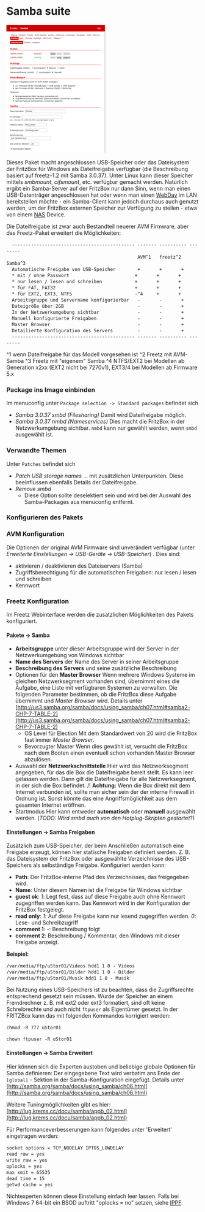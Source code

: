 # Samba suite

[![Samba Webinterface](../../README/screenshots/204_md.png)](../../README/screenshots/204.png)

Dieses Paket macht angeschlossen USB-Speicher oder das Dateisystem der
FritzBox für Windows als Dateifreigabe verfügbar (die Beschreibung
basiert auf freetz-1.2 mit Samba 3.0.37). Unter Linux kann dieser
Speicher mittels *smbmount*, *cifsmount*, etc. verfügbar gemacht werden.
Natürlich ergibt ein Samba-Server auf der FritzBox nur dann Sinn, wenn
man einen USB-Datenträger angeschlossen hat oder wenn man einen
[WebDav](davfs2.html) im LAN bereitstellen möchte - ein
Samba-Client kann jedoch durchaus auch genutzt werden, um der FritzBox
externen Speicher zur Verfügung zu stellen - etwa von einem
[NAS](http://de.wikipedia.org/wiki/Network_Attached_Storage)
Device.

Die Dateifreigabe ist zwar auch Bestandteil neuerer AVM Firmware, aber
das Freetz-Paket erweitert die Möglichkeiten:

```
  --------------------------------------------- ------- ---------- --------
                                                AVM^1   freetz^2   Samba^3
  Automatische Freigabe von USB-Speicher        +       +       +
  * mit / ohne Passwort                        +       +       +
  * nur lesen / lesen und schreiben            +       +       +
  * für FAT, FAT32                             +       +       +
  * für EXT2, EXT3, NTFS                       -^4     +       +
  Arbeitsgruppe und Servername konfigurierbar   -       -       +
  Dateigröße über 2GB                           -       -       +
  In der Netzwerkumgebung sichtbar              -       -       +
  Manuell konfigurierte Freigaben               -       -       +
  Master Browser                                -       -       +
  Detailierte Konfiguration des Servers         -       -       +
  --------------------------------------------- ------- ---------- --------
```

^1 wenn Dateifreigabe für das Modell vorgesehen ist
^2 Freetz mit AVM-Samba
^3 Freetz mit "eigenem" Samba
^4 NTFS/EXT2 bei Modellen ab Generation x2xx (EXT2 nicht bei 7270v1), EXT3/4 bei Modellen ab Firmware 5.x

### Package ins Image einbinden

Im menuconfig unter `Package selection -> Standard packages` befindet
sich

  - *Samba 3.0.37 smbd (Filesharing)*
    Damit wird Dateifreigabe möglich.
  - *Samba 3.0.37 nmbd (Nameservices)*
    Dies macht die FritzBox in der Netzwerkumgebung sichtbar. `nmbd`
    kann nur gewählt werden, wenn `smbd` ausgewählt ist.

### Verwandte Themen

Unter `Patches` befindet sich

  - *Patch USB storage names* ... mit zusätzlichen Unterpunkten.
    Diese beeinflussen ebenfalls Details der Dateifreigabe.
  - *Remove smbd*
     * Diese
    Option sollte deselektiert sein und wird bei der Auswahl des
    Samba-Packages aus menuconfig entfernt.

### Konfigurieren des Pakets

### AVM Konfiguration

Die Optionen der original AVM Firmware sind unverändert verfügbar (unter
*Erweiterte Einstellungen → USB-Geräte → USB-Speicher*) . Dies sind:

  - aktivieren / deaktivieren des Dateiservers (Samba)
  - Zugriffsberechtigung für die automatischen Freigaben: nur lesen /
    lesen und schreiben
  - Kennwort

### Freetz Konfiguration

Im Freetz Webinterface werden die zusätzlichen Möglichkeiten des Pakets
konfiguriert.

#### Pakete → Samba

  - **Arbeitsgruppe**
    unter dieser Arbeitsgruppe wird der Server in der Netzwerkumgebung
    von Windows sichtbar
  - **Name des Servers**
    der Name des Server in seiner Arbeitsgruppe
  - **Beschreibung des Servers**
    und seine zusätzliche Beschreibung
  - Optionen für den **Master Browser**
    Wenn mehrere Windows Systeme im gleichen Netzwerksegment vorhanden
    sind, übernimmt eines die Aufgabe, eine Liste mit verfügbaren
    Systemen zu verwalten. Die folgenden Parameter bestimmen, ob die
    FritzBox diese Aufgabe übernimmt und *Master Browser* wird. Details
    unter
    [http://us3.samba.org/samba/docs/using_samba/ch07.html#samba2-CHP-7-TABLE-2](http://us3.samba.org/samba/docs/using_samba/ch07.html#samba2-CHP-7-TABLE-2)
      - OS Level für Election
        Mit dem Standardwert von 20 wird die FritzBox fast immer *Master
        Browser*.
      - Bevorzugter Master
        Wenn dies gewählt ist, versucht die FritzBox nach dem Booten
        einen eventuell schon vorhanden Master Browser abzulösen.
  - Auswahl der **Netzwerkschnittstelle**
    Hier wird das Netzwerksegment angegeben, für das die Box die
    Dateifreigabe bereit stellt. Es kann leer gelassen werden. Dann gilt
    die Dateifreigabe für alle Netzwerksegment, in der sich die Box
    befindet.
    /!
    **Achtung:** Wenn die Box direkt mit dem Internet verbunden ist,
    sollte man sicher sein der der interne Firewall in Ordnung ist.
    Sonst könnte das eine Angriffsmöglichkeit aus dem gesamten Internet
    eröffnen.
  - Startmodus
    Hier kann entweder **automatisch** oder **manuell** ausgewählt
    werden. (*TODO: Wird smbd auch von den Hotplug-Skripten gestartet*?)



#### Einstellungen → Samba Freigaben

Zusätzlich zum USB-Speicher, der beim Anschließen automatisch eine
Freigabe erzeugt, können hier statische Freigaben definiert werden. Z.
B. das Dateisystem der FritzBox oder ausgewählte Verzeichnisse des
USB-Speichers als selbständige Freigabe.
Konfiguriert werden kann:

  - **Path**: Der FritzBox-interne Pfad des Verzeichnisses, das
    freigegeben wird.
  - **Name**: Unter diesem Namen ist die Freigabe für Windows sichtbar
  - **guest ok**: *1*: Legt fest, dass auf diese Freigabe auch ohne
    Kennwort zugegriffen werden kann. Das Kennwort wird in der
    Konfiguration der FritzBox festgelegt.
  - **read only**: *1*: Auf diese Freigabe kann nur lesend zugegriffen
    werden. *0*: Lese- und Schreibzugriff
  - **comment 1**: *-*: Beschreibung folgt
  - **comment 2**: Beschreibung / Kommentar, den Windows mit dieser
    Freigabe anzeigt.

**Beispiel:**

```
/var/media/ftp/uStor01/Videos hdd1 1 0 - Videos
/var/media/ftp/uStor01/Bilder hdd1 1 0 - Bilder
/var/media/ftp/uStor01/Musik hdd1 1 0 - Musik
```

Bei Nutzung eines USB-Speichers ist zu beachten, dass die Zugriffsrechte
entsprechend gesetzt sein müssen. Wurde der Speicher an einem
Fremdrechner z. B. mit ext2 oder ext3 formatiert, sind oft keine
Schreibrechte und auch nicht `ftpuser` als Eigentümer gesetzt. In der
FRITZBox kann das mit folgenden Kommandos korrigiert werden:

```
chmod -R 777 uStor01
```

```
chown ftpuser -R uStor01
```



#### Einstellungen → Samba Erweitert

Hier können sich die Experten austoben und beliebige globale Optionen
für Samba definieren: Der eingegebene Text wird verbatim ans Ende der
`[global]` - Sektion in der Samba-Konfiguration eingefügt.
Details unter
[http://samba.org/samba/docs/using_samba/ch06.html](http://samba.org/samba/docs/using_samba/ch06.html)

Weitere Tuningmöglichkeiten gibt es hier:
[http://lug.krems.cc/docu/samba/appb_02.html](http://lug.krems.cc/docu/samba/appb_02.html)

Für Performanceverbesserungen kann folgendes unter 'Erweitert'
eingetragen werden:

```
socket options = TCP_NODELAY IPTOS_LOWDELAY
read raw = yes
write raw = yes
oplocks = yes
max xmit = 65535
dead time = 15
getwd cache = yes
```

Nichtexperten können diese Einstellung einfach leer lassen.
Falls bei Windows 7 64-bit ein BSOD auftritt "oplocks = no" setzen,
siehe
[IPPF](http://www.ip-phone-forum.de/showpost.php?p=1538911&postcount=1).

